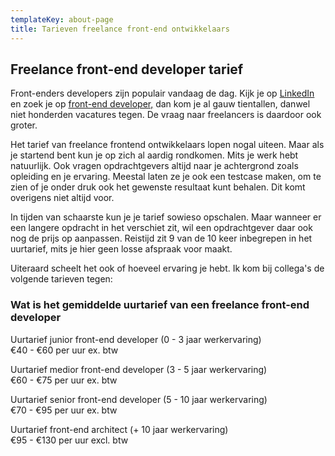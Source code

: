```yaml
---
templateKey: about-page
title: Tarieven freelance front-end ontwikkelaars
---
```

## Freelance front-end developer tarief

Front-enders developers zijn populair vandaag de dag. Kijk je op [LinkedIn](https://www.linkedin.com/in/sander-langendoen/) en zoek je op [front-end developer,](https://www.linkedin.com/jobs/search/?keywords=Front-end%20Development&location=Netherlands&locationId=nl%3A0) dan kom je al gauw tientallen, danwel niet honderden vacatures tegen. De vraag naar freelancers is daardoor ook groter.

Het tarief van freelance frontend ontwikkelaars lopen nogal uiteen. Maar als je startend bent kun je op zich al aardig rondkomen. Mits je werk hebt natuurlijk. Ook vragen opdrachtgevers altijd naar je achtergrond zoals opleiding en je ervaring. Meestal laten ze je ook een testcase maken, om te zien of je onder druk ook het gewenste resultaat kunt behalen. Dit komt overigens niet altijd voor.

In tijden van schaarste kun je je tarief sowieso opschalen. Maar wanneer er een langere opdracht in het verschiet zit, wil een opdrachtgever daar ook nog de prijs op aanpassen. Reistijd zit 9 van de 10 keer inbegrepen in het uurtarief, mits je hier geen losse afspraak voor maakt.

Uiteraard scheelt het ook of hoeveel ervaring je hebt. Ik kom bij collega's de volgende tarieven tegen:

### Wat is het gemiddelde uurtarief van een freelance front-end developer

Uurtarief junior front-end developer (0 - 3 jaar werkervaring)\
€40 - €60 per uur ex. btw

Uurtarief medior front-end developer (3 - 5 jaar werkervaring)\
€60 - €75 per uur ex. btw

Uurtarief senior front-end developer (5 - 10 jaar werkervaring)\
€70 - €95 per uur ex. btw

Uurtarief front-end architect (+ 10 jaar werkervaring)\
€95 - €130 per uur excl. btw
